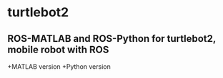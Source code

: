 # turtlebot2

## ROS-MATLAB and ROS-Python for turtlebot2, mobile robot with ROS

  +MATLAB version
  +Python version
